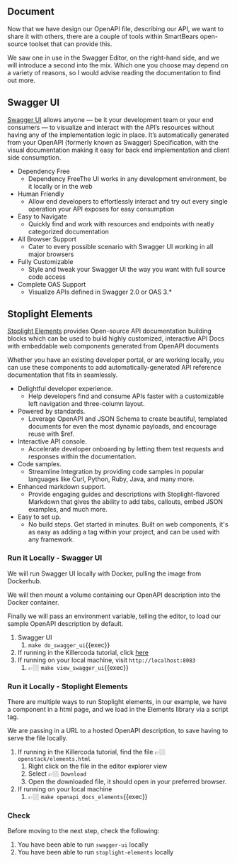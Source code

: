 ## Document

Now that we have design our OpenAPI file, describing our API, we want to share it with others, there are a couple of tools within SmartBears open-source toolset that can provide this.

We saw one in use in the Swagger Editor, on the right-hand side, and we will introduce a second into the mix. Which one you choose may depend on a variety of reasons, so I would advise reading the documentation to find out more.

## Swagger UI

[Swagger UI](https://swagger.io/tools/swagger-ui/) allows anyone — be it your development team or your end consumers — to visualize and interact with the API’s resources without having any of the implementation logic in place. It’s automatically generated from your OpenAPI (formerly known as Swagger) Specification, with the visual documentation making it easy for back end implementation and client side consumption.

- Dependency Free
  - Dependency FreeThe UI works in any development environment, be it locally or in the web
- Human Friendly
  - Allow end developers to effortlessly interact and try out every single operation your API exposes for easy consumption
- Easy to Navigate
  - Quickly find and work with resources and endpoints with neatly categorized documentation
- All Browser Support
  - Cater to every possible scenario with Swagger UI working in all major browsers
- Fully Customizable
  - Style and tweak your Swagger UI the way you want with full source code access
- Complete OAS Support
  - Visualize APIs defined in Swagger 2.0 or OAS 3.\*

## Stoplight Elements

[Stoplight Elements](https://stoplight.io/open-source/elements) provides Open-source API documentation building blocks which can be used to build highly customized, interactive API Docs with embeddable web components generated from OpenAPI documents

Whether you have an existing developer portal, or are working locally, you can use these components to add automatically-generated API reference documentation that fits in seamlessly.

- Delightful developer experience.
  - Help developers find and consume APIs faster with a customizable left navigation and three-column layout.
- Powered by standards.
  - Leverage OpenAPI and JSON Schema to create beautiful, templated documents for even the most dynamic payloads, and encourage reuse with $ref.
- Interactive API console.
  - Accelerate developer onboarding by letting them test requests and responses within the documentation.
- Code samples.
  - Streamline Integration by providing code samples in popular languages like Curl, Python, Ruby, Java, and many more.
- Enhanced markdown support.
  - Provide engaging guides and descriptions with Stoplight-flavored Markdown that gives the ability to add tabs, callouts, embed JSON examples, and much more.
- Easy to set up.
  - No build steps. Get started in minutes. Built on web components, it's as easy as adding a tag within your project, and can be used with any framework.

### Run it Locally - Swagger UI

We will run Swagger UI locally with Docker, pulling the image from Dockerhub.

We will then mount a volume containing our OpenAPI description into the Docker container.

Finally we will pass an environment variable, telling the editor, to load our sample OpenAPI description by default.

1. Swagger UI
   1. `make do_swagger_ui`{{exec}}
2. If running in the Killercoda tutorial, click [here]({{TRAFFIC_HOST1_8083}})
3. If running on your local machine, visit `http://localhost:8083`
   1. 👉🏼 `make view_swagger_ui`{{exec}}

### Run it Locally - Stoplight Elements

There are multiple ways to run Stoplight elements, in our example, we have a component in a html page, and we load in the Elements library via a script tag.

We are passing in a URL to a hosted OpenAPI description, to save having to serve the file locally.

1. If running in the Killercoda tutorial, find the file 👉🏼 `openstack/elements.html`
   1. Right click on the file in the editor explorer view
   2. Select 👉🏼 `Download`
   3. Open the downloaded file, it should open in your preferred browser.
2. If running on your local machine
   1. 👉🏼 `make openapi_docs_elements`{{exec}}

### Check

Before moving to the next step, check the following:

1. You have been able to run `swagger-ui` locally
2. You have been able to run `stoplight-elements` locally

